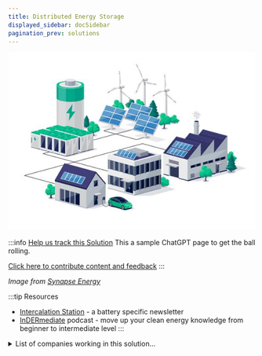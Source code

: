 ```yaml
---
title: Distributed Energy Storage
displayed_sidebar: docSidebar
pagination_prev: solutions
---
```


![Distributed Energy Storage diagram](../static/img/distributed-energy-storage.jpg)

:::info [Help us track this Solution](contribute)
This a sample ChatGPT page to get the ball rolling.

[Click here to contribute content and feedback](contribute)
:::

_Image from [Synapse Energy](https://www.synapse-energy.com/expertise/distributed-energy-resources)_

:::tip Resources
 - [Intercalation Station](https://intercalationstation.substack.com) -  a battery specific newsletter
 - [InDERmediate](https://www.indermediate.com/) podcast -  move up your clean energy knowledge from beginner to intermediate level
:::

<details>
        <summary>List of companies working in this solution...</summary>
        Experimental feature. Exciting Updates Underway!
        <div>
            <ul>
             
                <li><a href="https://www.coord.com/">Coord</a></li>
            
                <li><a href="https://nwenergy.org/">Northwest Energy Coalition</a></li>
            
                <li><a href="http://ChooseEnergy.com">Choose Energy</a></li>
            
                <li><a href="https://nan">Distributed Energy</a></li>
            
                <li><a href="https://powerledger.io">Power Ledger</a></li>
            
                <li><a href="https://kiva.org/startgood">Kiva</a></li>
            
                <li><a href="https://lo3energy.com">Lo3 Energy</a></li>
            
                <li><a href="https://OmegaGrid.com">Omega Grid</a></li>
            
                <li><a href="https://nan">Lition Ag</a></li>
            
                <li><a href="https://verv.energy">Verv</a></li>
            
                <li><a href="https://www.electron.org.uk/">Electron</a></li>
            
                <li><a href="https://www.enbala.com">Enbala</a></li>
            
                <li><a href="https://enervee.com/">Enervee</a></li>
            
                <li><a href="https://Blocpower.io">Blocpower</a></li>
            
                <li><a href="http://blocpower.io/">Bloc Power</a></li>
            
                <li><a href="https://energiagroup.com">Energia Group</a></li>
            
            </ul>
        </div>
        </details>

:::company
  #### [Jobs listed in this solution at Climatebase](https://climatebase.org/jobs?l=&q=&drawdown_solutions=Distributed+Energy+Storage)
:::
## Overview

Through the use of distributed energy storage, energy can be stored locally and used when needed, reducing the need for large, centralized power plants that emit greenhouse gases.

Breakthrough Technologies:

- **Lithium-ion Batteries:** Efficient for large energy storage.
- **Solar PV Panels:** Efficient and cost-effective solar power.
- **Wind Turbines:** Efficient wind power.

Leading Innovators:

- **Tesla:** Powerwall for home energy storage.
- **SunPower:** Solar panel system with built-in battery.
- **Vestas:** Wind turbine development.

## Progress Made

Significant progress in distributed energy storage includes:

- **Efficient Solar PV Panels:** Lower cost and accessibility.
- **Efficient Wind Turbines:** More accessible wind power.
- **Efficient Electric Vehicles:** Reduced transportation emissions.

## Lessons Learned

Of course, here's the summary of the "Lessons Learned" section in bullet points:

- **Siting and Sizing:** Proper siting and sizing of Distributed Energy Resources (DER) is crucial. Well-placed and appropriately sized DER systems yield benefits like improved power quality, grid stability, and resilience.

- **Integration Compatibility:** Integrating DER into the grid should align with existing infrastructure. Technical, economic, and policy considerations, including grid connection and operations, are essential for successful integration.

- **Balancing Benefits and Costs:** Evaluating both benefits and costs is vital. Benefits include improved power quality, reliability, and grid stability. However, costs, including capital, operational, and integration costs, should be considered as well.

## Challenges Ahead

The major challenges that remain in the development and implementation of Distributed Energy Storage to reverse climate change are:

1. **High Storage Tech Cost:** Hinders widespread adoption.
2. **Lack of Comprehensive Plan:** Tailoring solutions to needs.
3. **Continuous R&D:** Enhancing performance and affordability.

## Best Path Forward

Continued development of distributed energy storage to mitigate climate change requires:

1. **R&D Investment:** Technology enhancement and affordability.
2. **Public Awareness:** Highlighting benefits.
3. **Government Incentives:** Encouraging adoption.
4. **Business Model Innovation:** New approaches for storage.
